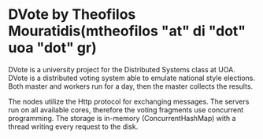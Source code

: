 # DVote by Theofilos Mouratidis(mtheofilos "at" di "dot" uoa "dot" gr)

DVote is a university project for the Distributed Systems class at UOA. DVote is a distributed voting system able to emulate national style elections. Both master and workers run for a day, then the master collects the results.

The nodes utilize the Http protocol for exchanging messages. The servers run on all available cores, therefore the voting fragments use concurrent programming. The storage is in-memory (ConcurrentHashMap) with a thread writing every request to the disk.
